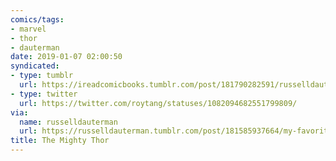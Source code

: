 ```yaml
---
comics/tags: 
- marvel
- thor
- dauterman
date: 2019-01-07 02:00:50
syndicated:
- type: tumblr
  url: https://ireadcomicbooks.tumblr.com/post/181790282591/russelldauterman-my-favorite-thing-i-drew-in
- type: twitter
  url: https://twitter.com/roytang/statuses/1082094682551799809/
via:
  name: russelldauterman
  url: https://russelldauterman.tumblr.com/post/181585937664/my-favorite-thing-i-drew-in-2018-from-the
title: The Mighty Thor
---
```


